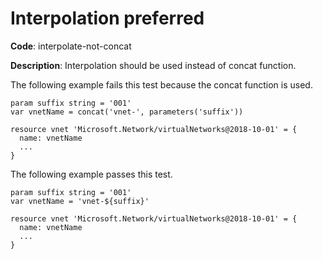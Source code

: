 # Interpolation preferred

**Code**: interpolate-not-concat

**Description**: Interpolation should be used instead of concat function.

The following example fails this test because the concat function is used.

```bicep
param suffix string = '001'
var vnetName = concat('vnet-', parameters('suffix'))

resource vnet 'Microsoft.Network/virtualNetworks@2018-10-01' = {
  name: vnetName
  ...
}
```

The following example passes this test.

```bicep
param suffix string = '001'
var vnetName = 'vnet-${suffix}'

resource vnet 'Microsoft.Network/virtualNetworks@2018-10-01' = {
  name: vnetName
  ...
}
```
